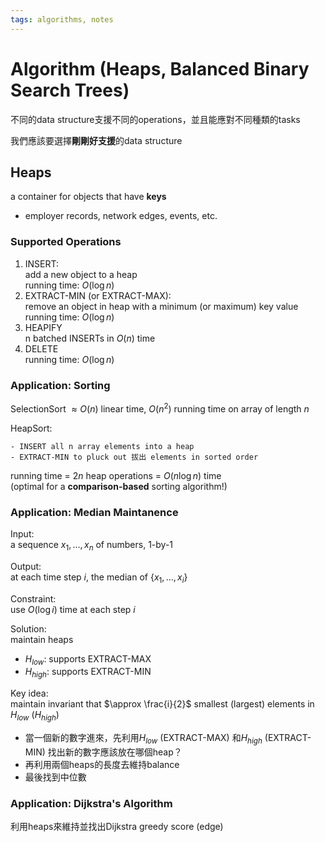 ```yaml
---
tags: algorithms, notes
---
```

Algorithm (Heaps, Balanced Binary Search Trees)
===
不同的data structure支援不同的operations，並且能應對不同種類的tasks

我們應該要選擇**剛剛好支援**的data structure

## Heaps
a container for objects that have **keys**
- employer records, network edges, events, etc.

### Supported Operations
1. INSERT:  
    add a new object to a heap  
    running time: $O(\log n)$
2. EXTRACT-MIN (or EXTRACT-MAX):  
    remove an object in heap with a minimum (or maximum) key value  
    running time: $O(\log n)$
3. HEAPIFY  
    n batched INSERTs in $O(n)$ time
4. DELETE  
    running time: $O(\log n)$

### Application: Sorting
SelectionSort $\approx O(n)$ linear time, $O(n^2)$ running time on array of length $n$

HeapSort:  
```
- INSERT all n array elements into a heap
- EXTRACT-MIN to pluck out 拔出 elements in sorted order
```
running time = $2n$ heap operations = $O(n \log n)$ time  
(optimal for a **comparison-based** sorting algorithm!)

### Application: Median Maintanence
Input:  
a sequence $x_1, ..., x_n$ of numbers, 1-by-1

Output:  
at each time step $i$, the median of $\{x_1, ..., x_i\}$

Constraint:  
use $O(\log i)$ time at each step $i$

Solution:  
maintain heaps
- $H_{low}$: supports EXTRACT-MAX
- $H_{high}$: supports EXTRACT-MIN

Key idea:  
maintain invariant that $\approx \frac{i}{2}$  smallest (largest) elements in $H_{low}$ ($H_{high}$)

- 當一個新的數字進來，先利用$H_{low}$ (EXTRACT-MAX) 和$H_{high}$ (EXTRACT-MIN) 找出新的數字應該放在哪個heap？
- 再利用兩個heaps的長度去維持balance
- 最後找到中位數

### Application: Dijkstra's Algorithm
利用heaps來維持並找出Dijkstra greedy score (edge)
